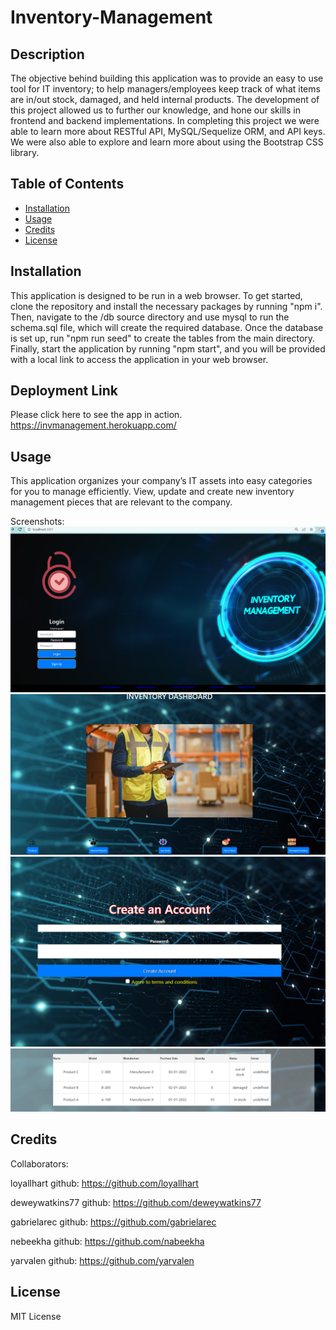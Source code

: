 # Inventory-Management

## Description
The objective behind building this application was to provide an easy to use tool for IT inventory; to help managers/employees keep track of what items are in/out stock, damaged, and held internal products. The development of this project allowed us to further our knowledge, and hone our skills in frontend and backend implementations. In completing this project we were able to learn more about RESTful API, MySQL/Sequelize ORM, and API keys. We were also able to explore and learn more about using the Bootstrap CSS library. 

## Table of Contents
- [Installation](#installation)
- [Usage](#usage)
- [Credits](#credits)
- [License](#license)

## Installation
This application is designed to be run in a web browser. To get started, clone the repository and install the necessary packages by running "npm i". Then, navigate to the /db source directory and use mysql to run the schema.sql file, which will create the required database. Once the database is set up, run "npm run seed" to create the tables from the main directory. Finally, start the application by running "npm start", and you will be provided with a local link to access the application in your web browser.

## Deployment Link
Please click here to see the app in action.
https://invmanagement.herokuapp.com/

## Usage
This application organizes your company’s IT assets into easy categories for you to manage efficiently. View, update and create new inventory management pieces that are relevant to the company.

Screenshots:
![image](./images/login1.png) 
![image](./images/dashboard.png) 
![image](./images/create.png) 
![image](./images/table.png) 


## Credits
Collaborators:

loyallhart
github: https://github.com/loyallhart

deweywatkins77
github: https://github.com/deweywatkins77

gabrielarec
github: https://github.com/gabrielarec

nebeekha
github: https://github.com/nabeekha

yarvalen
github: https://github.com/yarvalen


## License
MIT License
